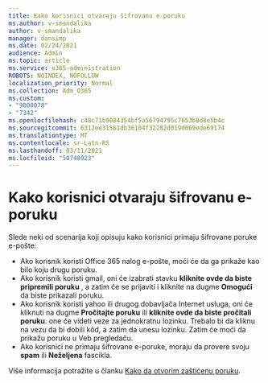 ```yaml
---
title: Kako korisnici otvaraju šifrovanu e-poruku
ms.author: v-smandalika
author: v-smandalika
manager: dansimp
ms.date: 02/24/2021
audience: Admin
ms.topic: article
ms.service: o365-administration
ROBOTS: NOINDEX, NOFOLLOW
localization_priority: Normal
ms.collection: Adm_O365
ms.custom:
- "9000078"
- "7342"
ms.openlocfilehash: c48c71b9084354bf5a56794795c7653b8d8e5b4c
ms.sourcegitcommit: 6312ee31561db36104f32282d019d069ede69174
ms.translationtype: MT
ms.contentlocale: sr-Latn-RS
ms.lasthandoff: 03/11/2021
ms.locfileid: "50748923"
---
```

# <a name="how-users-open-an-encrypted-email-message"></a>Kako korisnici otvaraju šifrovanu e-poruku

Slede neki od scenarija koji opisuju kako korisnici primaju šifrovane poruke e-pošte:

- Ako korisnik koristi Office 365 nalog e-pošte, moći će da ga prikaže kao bilo koju drugu poruku.
- Ako korisnik koristi gmail, oni će izabrati stavku **kliknite ovde da biste pripremili poruku** , a zatim će se prijaviti i kliknite na dugme **Omogući** da biste prikazali poruku.
- Ako korisnik koristi yahoo ili drugog dobavljača Internet usluga, oni će kliknuti na dugme **Pročitajte poruku** ili **kliknite ovde da biste pročitali poruku**. one će videti veze za jednokratnu lozinku. Trebalo bi da kliknu na vezu da bi dobili kôd, a zatim da unesu lozinku. Zatim će moći da prikažu poruku u Veb pregledaču.
- Ako korisnici ne primaju šifrovane e-poruke, moraju da provere svoju **spam** ili **Neželjena** fascikla.

Više informacija potražite u članku [Kako da otvorim zaštićenu poruku](https://support.microsoft.com/topic/how-do-i-open-a-protected-message-1157a286-8ecc-4b1e-ac43-2a608fbf3098).